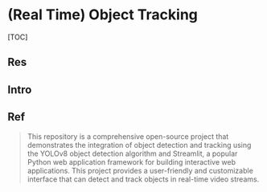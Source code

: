 # (Real Time) Object Tracking

[TOC]



## Res


## Intro


## Ref
[🎬 Yolov8 & real time obect tracking]: https://youtu.be/UYLp0-iOvFc

[Real-time Object Detection and Tracking with YOLOv8 and Streamlit]: https://github.com/CodingMantras/yolov8-streamlit-detection-tracking

> This repository is a comprehensive open-source project that demonstrates the integration of object detection and tracking using the YOLOv8 object detection algorithm and Streamlit, a popular Python web application framework for building interactive web applications. This project provides a user-friendly and customizable interface that can detect and track objects in real-time video streams.


[从高斯分布、机器人误差、EM算法到小球检测 | CSDN]: http://t.csdn.cn/arZ3J

[基于yolo的小球位置实时检测 | CSDN]: http://t.csdn.cn/nShaw

